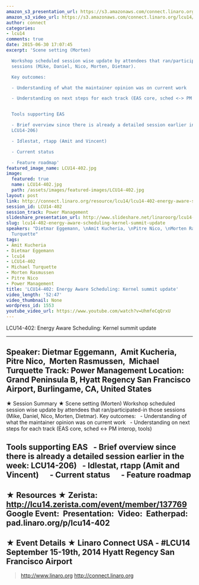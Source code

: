 ```yaml
---
amazon_s3_presentation_url: https://s3.amazonaws.com/connect.linaro.org/hkg15/Videos/09-18-Thursday/LCU14-402.pdf
amazon_s3_video_url: https://s3.amazonaws.com/connect.linaro.org/lcu14/videos/09-18-Thursday/LCU14-402-+Energy+Aware+Scheduling-+Kernel+summit+update.mp4
author: connect
categories:
- lcu14
comments: true
date: 2015-06-30 17:07:45
excerpt: 'Scene setting (Morten)

  Workshop scheduled session wise update by attendees that ran/participated-in those
  sessions (Mike, Daniel, Nico, Morten, Dietmar).

  Key outcomes:

  - Understanding of what the maintainer opinion was on current work

  - Understanding on next steps for each track (EAS core, sched <-> PM interop, tools)


  Tools supporting EAS

  - Brief overview since there is already a detailed session earlier in the week:
  LCU14-206)

  - Idlestat, rtapp (Amit and Vincent)

  - Current status

  - Feature roadmap'
featured_image_name: LCU14-402.jpg
image:
  featured: true
  name: LCU14-402.jpg
  path: /assets/images/featured-images/LCU14-402.jpg
layout: post
link: http://connect.linaro.org/resource/lcu14/lcu14-402-energy-aware-scheduling-kernel-summit-update/
session_id: LCU14-402
session_track: Power Management
slideshare_presentation_url: http://www.slideshare.net/linaroorg/lcu14-402-kernel-summitupdatefinal-39262924
slug: lcu14-402-energy-aware-scheduling-kernel-summit-update
speakers: "Dietmar Eggemann, \nAmit Kucheria, \nPitre Nico, \nMorten Rasmussen, \nMichael
  Turquette"
tags:
- Amit Kucheria
- Dietmar Eggemann
- lcu14
- LCU14-402
- Michael Turquette
- Morten Rasmussen
- Pitre Nico
- Power Management
title: 'LCU14-402: Energy Aware Scheduling: Kernel summit update'
video_length: '52:47'
video_thumbnail: None
wordpress_id: 1553
youtube_video_url: https://www.youtube.com/watch?v=UhmfeCqQrxU
---
```


LCU14-402: Energy Aware Scheduling: Kernel summit update

---------------------------------------------------

Speaker: Dietmar Eggemann, 
Amit Kucheria, 
Pitre Nico, 
Morten Rasmussen, 
Michael Turquette
Track: Power Management
Location: Grand Peninsula B, Hyatt Regency San Francisco Airport, Burlingame, CA, United States
---------------------------------------------------

★ Session Summary ★
Scene setting (Morten)
Workshop scheduled session wise update by attendees that ran/participated-in those sessions (Mike, Daniel, Nico, Morten, Dietmar).
Key outcomes:
  - Understanding of what the maintainer opinion was on current work
  - Understanding on next steps for each track (EAS core, sched <-> PM interop, tools)

Tools supporting EAS
  - Brief overview since there is already a detailed session earlier in the week: LCU14-206)
  - Idlestat, rtapp (Amit and Vincent)
     - Current status
     - Feature roadmap
---------------------------------------------------

★ Resources ★
Zerista: http://lcu14.zerista.com/event/member/137769
Google Event: 
Presentation: 
Video: 
Eatherpad: pad.linaro.org/p/lcu14-402
---------------------------------------------------

★ Event Details ★
Linaro Connect USA - #LCU14
September 15-19th, 2014
Hyatt Regency San Francisco Airport
---------------------------------------------------

> http://www.linaro.org
> http://connect.linaro.org